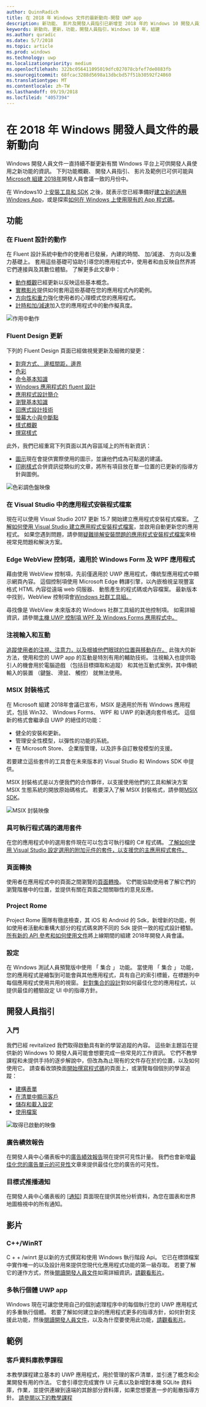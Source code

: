 ```yaml
---
author: QuinnRadich
title: 在 2018 年 Windows 文件的最新動向-開發 UWP app
description: 新功能、 影片及開發人員指引已新增至 2018 年的 Windows 10 開發人員文件和 Microsoft Build 會議。
keywords: 新動向，更新，功能，開發人員指引，Windows 10 年，組建
ms.author: quradic
ms.date: 5/7/2018
ms.topic: article
ms.prod: windows
ms.technology: uwp
ms.localizationpriority: medium
ms.openlocfilehash: 322bc056411095019dfc027078cbfef7de0883fb
ms.sourcegitcommit: 68fcac3288d5698a13dbcbd57f51b30592f24860
ms.translationtype: MT
ms.contentlocale: zh-TW
ms.lasthandoff: 09/19/2018
ms.locfileid: "4057394"
---
```

# <a name="whats-new-in-the-windows-developer-docs-in-may-2018"></a>在 2018 年 Windows 開發人員文件的最新動向

Windows 開發人員文件一直持續不斷更新有關 Windows 平台上可供開發人員使用之新功能的資訊。 下列功能概觀、 開發人員指引、 影片及範例已可供可能與[Microsoft 組建 2018年](https://www.microsoft.com/build)開發人員會議一致的月份中。

在 Windows10 上[安裝工具和 SDK](http://go.microsoft.com/fwlink/?LinkId=821431) 之後，就表示您已經準備好[建立新的通用 Windows App](../get-started/create-uwp-apps.md)，或是探索[如何在 Windows 上使用現有的 App 程式碼](../porting/index.md)。

## <a name="features"></a>功能

### <a name="motion-in-fluent-design"></a>在 Fluent 設計的動作

在 Fluent 設計系統中動作的使用者已發展，內建的時間、 加/減速、 方向以及重力基礎上。 套用這些基礎可協助引導您的應用程式中，使用者和由反映自然界將它們連接與及其數位體驗。 了解更多此文章中：

* [動作概觀](../design/motion/index.md)已經更新以反映這些基本概念。
* [實務影片](../design/motion/motion-in-practice.md)提供如何套用這些基礎在您的應用程式內的範例。
* [方向性和重力](../design/motion/directionality-and-gravity.md)強化使用者的心理模式您的應用程式。
* [計時和加/減速](../design/motion/timing-and-easing.md)加入您的應用程式中的動作擬真度。

![作用中動作](../design/motion/images/contextual.gif)

### <a name="fluent-design-updates"></a>Fluent Design 更新

下列的 Fluent Design 頁面已經做視覺更新及細微的變更：

* [對齊方式、 邊框間距，邊界](../design/layout/alignment-margin-padding.md)
* [色彩](../design/style/color.md)
* [命令基本知識](../design/basics/commanding-basics.md)
* [Windows 應用程式的 fluent 設計](../design/fluent-design-system/index.md)
* [應用程式設計簡介](../design/basics/design-and-ui-intro.md)
* [瀏覽基本知識](../design/basics/navigation-basics.md)
* [回應式設計技術](../design/layout/responsive-design.md)
* [螢幕大小與中斷點](../design/layout/screen-sizes-and-breakpoints-for-responsive-design.md)
* [樣式概觀](../design/style/index.md)
* [撰寫樣式](../design/style/writing-style.md)

此外，我們已經重寫下列頁面以其內容區域上的所有新資訊：

* [圖示](../design/style/icons.md)現在會提供實際使用的圖示，並讓他們成為可點選的建議。
* [印刷樣式](../design/style/typography.md)合併資訊從類似的文章，將所有項目放在單一位置的已更新的指導方針與圖例。

![色彩調色盤映像](../design/style/images/color/accent-color-palette.svg)

### <a name="app-installer-files-in-visual-studio"></a>在 Visual Studio 中的應用程式安裝程式檔案

現在可以使用 Visual Studio 2017 更新 15.7 開始建立應用程式安裝程式檔案。 [了解如何使用 Visual Studio 建立應用程式安裝程式檔案](../packaging/create-appinstallerfile-vs.md)，並啟用自動更新您的應用程式。 如果您遇到問題，請參閱[疑難排解安裝問題的應用程式安裝程式檔案](../packaging/troubleshoot-appinstaller-issues.md)來檢視常見問題和解決方案。

### <a name="edge-webview-control-for-windows-forms-and-wpf-applications"></a>Edge WebView 控制項，適用於 Windows Form 及 WPF 應用程式

藉由使用 WebView 控制項，先前僅適用於 UWP 應用程式，傳統型應用程式中顯示網頁內容。 這個控制項使用 Microsoft Edge 轉譯引擎，以內嵌檢視呈現豐富格式 HTML 內容從遠端 web 伺服器、 動態產生的程式碼或內容檔案。 最新版本中找到，WebView 控制項會[Windows 社群工具組。](https://docs.microsoft.com/windows/uwpcommunitytoolkit/)

尋找像是 WebView 未來版本的 Windows 社群工具組的其他控制項。 如需詳細資訊，請參閱[主機 UWP 控制項 WPF 及 Windows Forms 應用程式中。](https://docs.microsoft.com/windows/uwp/xaml-platform/xaml-host-controls)

### <a name="gaze-input-and-interactions"></a>注視輸入和互動

[追蹤使用者的注視、注意力，以及根據他們眼球的位置與移動存在。](../design/input/gaze-interactions.md) 此強大的新方法，使用和您的 UWP app 的互動是特別有用的輔助技術。 注視輸入也提供吸引人的機會用於電腦遊戲 （包括目標擷取和追蹤） 和其他互動式案例，其中傳統輸入的裝置 （鍵盤、 滑鼠、 觸控） 就無法使用。

### <a name="msix-packaging-format"></a>MSIX 封裝格式

在 Microsoft 組建 2018年會議已宣布，MSIX 是適用於所有 Windows 應用程式，包括 Win32、 Windows Forms、 WPF 和 UWP 的新邁向套件格式。 這個新的格式會繼承自 UWP 的絕佳的功能：

* 健全的安裝和更新。 
* 管理安全性模型，以彈性的功能的系統。
* 在 Microsoft Store、 企業版管理，以及許多自訂散發模型的支援。

若要建立這些套件的工具會在未來版本的 Visual Studio 和 Windows SDK 中提供。

MSIX 封裝格式是以方便我們的合作夥伴，以支援使用他們的工具和解決方案 MSIX 生態系統的開放原始碼格式。 若要深入了解 MSIX 封裝格式，請參閱[MSIX SDK](https://github.com/Microsoft/msix-packaging)。 

![MSIX 封裝映像](images/msix.png)

### <a name="optional-packages-with-executable-code"></a>具可執行程式碼的選用套件

在您的應用程式中的選用套件現在可以包含可執行檔的 C# 程式碼。 [了解如何使用 Visual Studio 設定選用的附加元件的套件，以支援您的主應用程式套件。](../packaging/optional-packages-with-executable-code.md)

### <a name="page-transitions"></a>頁面轉換

使用者在應用程式中的頁面之間瀏覽的[頁面轉換](../design/motion/page-transitions.md)。 它們能協助使用者了解它們的瀏覽階層中的位置，並提供有關在頁面之間關聯性的意見反應。

### <a name="project-rome"></a>Project Rome

Project Rome 團隊有徹底檢查，其 iOS 和 Android 的 Sdk，新增新的功能，例如使用者活動和重構大部分的程式碼來跨不同的 Sdk 提供一致的程式設計體驗。 [所有新的 API 參考和如何使用文件](https://docs.microsoft.com/windows/project-rome/)將上線期間的組建 2018年開發人員會議。

### <a name="sets"></a>設定

在 Windows 測試人員預覽版中使用 「 集合 」 功能。 當使用 「 集合 」 功能，您的應用程式是繪製到可能會與其他應用程式，具有自己的索引標籤，在標題列中每個應用程式使用共用的視窗。 [針對集合的設計](../design/shell/design-for-sets.md)對如何最佳化您的應用程式，以提供最佳的體驗設定 UI 中的指導方針。

## <a name="developer-guidance"></a>開發人員指引

### <a name="get-started"></a>入門

我們已經 revitalized 我們取得啟動具有新的學習追蹤的內容。 這些新主題旨在提供新的 Windows 10 開發人員可能會想要完成一些常見的工作資訊。 它們不教學課程和未提供手持的逐步解說中，但改為為止現有的文件存在於的位置，以及如何使用它。 請查看改頭換面[開始撰寫程式碼](../get-started/create-uwp-apps.md)的頁面上，或瀏覽每個個別的學習追蹤：

* [建構表單](../get-started/construct-form-learning-track.md)
* [在清單中顯示客戶](../get-started/display-customers-in-list-learning-track.md)
* [儲存和載入設定](../get-started/settings-learning-track.md)
* [使用檔案](../get-started/fileio-learning-track.md)

![取得已啟動的映像](../get-started/images/build-your-app.png)

### <a name="advertising-performance-report"></a>廣告績效報告

在開發人員中心儀表板中的[廣告績效報告](../publish/advertising-performance-report.md)現在提供可見性計量。 我們也會新增[最佳化您的廣告單元的可見性](../monetize/optimize-ad-unit-viewability.md)文章來提供最佳化您的廣告的可見性。

### <a name="targeted-push-notifications"></a>目標式推播通知

在開發人員中心儀表板的 [[通知](../publish/send-push-notifications-to-your-apps-customers.md)] 頁面現在提供其他分析資料，為您在圖表和世界地圖檢視中的所有通知。

## <a name="videos"></a>影片

### <a name="cwinrt"></a>C++/WinRT

C + + /winrt 是以新的方式撰寫和使用 Windows 執行階段 Api。 它已在標頭檔案中實作唯一的以及設計用來提供您現代化應用程式功能的第一級存取。 若要了解它的運作方式，然後[閱讀開發人員文件](../cpp-and-winrt-apis/index.md)如需詳細資訊，[請觀看影片](https://www.youtube.com/watch?v=TLSul1XxppA&feature=youtu.be)。

### <a name="multi-instance-uwp-apps"></a>多執行個體 UWP app

Windows 現在可讓您使用自己的個別處理程序中的每個執行您的 UWP 應用程式的多重執行個體。 若要了解如何建立新的應用程式更多的指導方針，如何針對支援此功能，然後[閱讀開發人員文件](../launch-resume/multi-instance-uwp.md)，以及為什麼要使用此功能，[請觀看影片](https://www.youtube.com/watch?v=clnnf4cigd0&feature=youtu.be)。

## <a name="samples"></a>範例

### <a name="customer-database-tutorial"></a>客戶資料庫教學課程

本教學課程建立基本的 UWP 應用程式，用於管理的客戶清單，並引進了概念和企業開發有用的作法。 它會引導您完成實作 UI 元素以及新增對本機 SQLite 資料庫，作業，並提供連線到遠端的其餘部分資料庫，如果您想要進一步的鬆散指導方針。 [請參閱以下的教學課程](../enterprise/customer-database-tutorial.md)